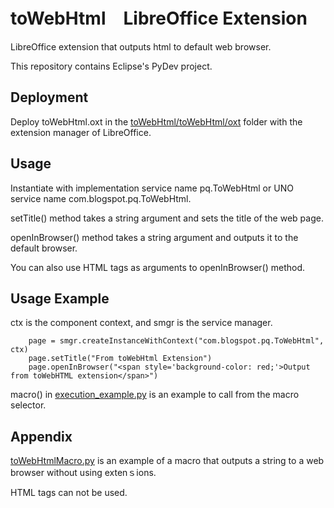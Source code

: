 # toWebHtml　LibreOffice Extension

LibreOffice extension that outputs html to default web browser.

This repository contains Eclipse's PyDev project.

## Deployment

Deploy toWebHtml.oxt in the <a href="https://github.com/p--q/toWebHtml/tree/master/toWebHtml/oxt">toWebHtml/toWebHtml/oxt</a> folder with the extension manager of LibreOffice.

## Usage

Instantiate with implementation service name pq.ToWebHtml or UNO service name com.blogspot.pq.ToWebHtml.

setTitle() method takes a string argument and sets the title of the web page.

openInBrowser() method takes a string argument and outputs it to the default browser.

You can also use HTML tags as arguments to openInBrowser() method.

## Usage Example


ctx is the component context, and smgr is the service manager.

```
    page = smgr.createInstanceWithContext("com.blogspot.pq.ToWebHtml", ctx)
    page.setTitle("From toWebHtml Extension")
    page.openInBrowser("<span style='background-color: red;'>Output from toWebHTML extension</span>")
```

macro() in <a href="https://github.com/p--q/toWebHtml/blob/master/toWebHtml/execution_example.py">execution_example.py</a> is an example to call from the macro selector.

## Appendix

<a href="https://github.com/p--q/toWebHtml/blob/master/toWebHtml/toWebHtmlMacro.py">toWebHtmlMacro.py</a> is an example of a macro that outputs a string to a web browser without using extenｓions.

HTML tags can not be used.
